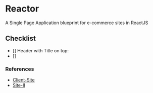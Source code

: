 # Reactor
A Single Page Application blueprint for e-commerce sites in ReactJS 

## Checklist

- [] Header with Title on top: <COMPANY NAME>
- [] 

### References

- [Client-Site](https://www.oliverwicks.com/category/custom-suits?gad_source=1&gbraid=0AAAAADR5STzN3T3I7mvsRPmEMujRYkc3o)
- [Site-II](https://amiradnan.com/collections/shalwar-kameez?utm_source=google+ads&utm_medium=ppc&gad_source=1&gclid=Cj0KCQiAo5u6BhDJARIsAAVoDWt3QLNHZoVf_V38kBsJSaXeES-saHmQ6rFqW_9HvC6ZzPMNM-_b7wsaAsS1EALw_wcB)
